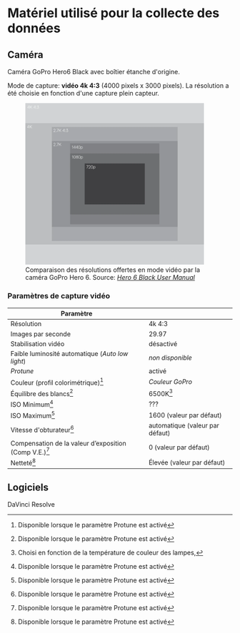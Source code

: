 # Matériel utilisé pour la collecte des données

## Caméra

Caméra GoPro Hero6 Black avec boîtier étanche d'origine.

Mode de capture: **vidéo 4k 4:3** (4000 pixels x 3000 pixels). La résolution a été choisie en fonction d'une capture plein capteur.

<figure>
    <img src="../assets/images/gopro-hero6-video-resolutions.webp" alt="Comparaison des résolutions offertes en mode vidéo par la caméra GoPro Hero 6" width="400">
    <figcaption>Comparaison des résolutions offertes en mode vidéo par la caméra GoPro Hero 6. Source: <cite><a href="https://gopro.com/content/dam/help/hero6-black/manuals/HERO6Black_UM_ENG_REVB.pdf">Hero 6 Black User Manual</a></cite></figcaption>
</figure>

### Paramètres de capture vidéo

| Paramètre                                              |                                 |
| ------------------------------------------------------ | ------------------------------- |
| Résolution                                             | 4k 4:3                          |
| Images par seconde                                     | 29.97                           |
| Stabilisation vidéo                                    | désactivé                       |
| Faible luminosité automatique (_Auto low light_)       | _non disponible_                |
| _Protune_                                              | activé                          |
| Couleur (profil colorimétrique)[^1]                    | _Couleur GoPro_                 |
| Équilibre des blancs[^1]                               | 6500K[^2]                       |
| ISO Minimum[^1]                                        | ???                             |
| ISO Maximum[^1]                                        | 1600 (valeur par défaut)        |
| Vitesse d'obturateur[^1]                               | automatique (valeur par défaut) |
| Compensation de la valeur d’exposition (Comp V.E.)[^1] | 0 (valeur par défaut)           |
| Netteté[^1]                                            | Élevée (valeur par défaut)      |

## Logiciels

DaVinci Resolve

[^1]: Disponible lorsque le paramètre Protune est activé
[^2]: Choisi en fonction de la température de couleur des lampes,
